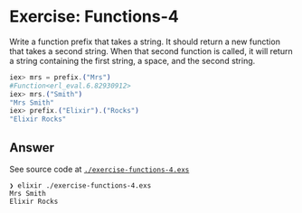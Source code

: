 # Exercise: Functions-4

Write a function prefix that takes a string. It should return a new function that takes a second string. When that second function is called, it will return a string containing the first string, a space, and the second string.

```elixir
iex> mrs = prefix.("Mrs")
#Function<erl_eval.6.82930912>
iex> mrs.("Smith")
"Mrs Smith"
iex> prefix.("Elixir").("Rocks")
"Elixir Rocks"
```
## Answer

See source code at [`./exercise-functions-4.exs`](./exercise-functions-4.exs)
```
❯ elixir ./exercise-functions-4.exs
Mrs Smith
Elixir Rocks
```
